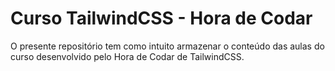 # Curso TailwindCSS - Hora de Codar

O presente repositório tem como intuito armazenar o conteúdo das aulas do curso desenvolvido pelo Hora de Codar de TailwindCSS.
